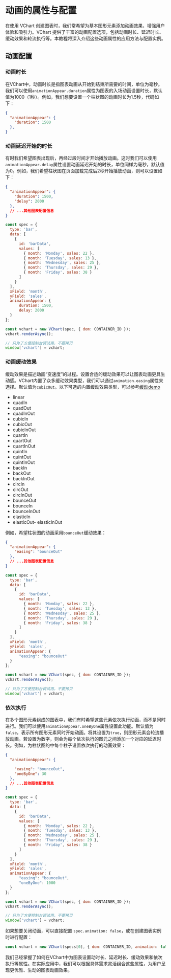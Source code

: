 # 动画的属性与配置

在使用 VChart 创建图表时，我们常希望为基本图形元素添加动画效果，增强用户体验和吸引力。VChart 提供了丰富的动画配置选项，包括动画时长、延迟时长、缓动效果和轮流执行等。本教程将深入介绍这些动画属性的应用方法与配置实例。

## 动画配置

### 动画时长

在VChart中，动画时长是指图表动画从开始到结束所需要的时间，单位为毫秒。我们可以使用`animationAppear.duration`属性为图表的入场动画设置时长，默认值为1000（1秒）。例如，我们想要设置一个柱状图的动画时长为1.5秒，代码如下：

```json
{
  "animationAppear": {
    "duration": 1500
  },
}
```


### 动画延迟开始的时长

有时我们希望图表出现后，再经过段时间才开始播放动画。这时我们可以使用`animationAppear.delay`属性设置动画延迟开始的时长，单位同样为毫秒，默认值为0。例如，我们希望柱状图在页面加载完成后2秒开始播放动画，则可以设置如下：

```json
{
  "animationAppear": {
    "duration": 1500,
    "delay": 2000
  },
  // ...其他图表配置信息
}
```


```javascript livedemo
const spec = {
  type: 'bar',
  data: [
    {
      id: 'barData',
      values: [
        { month: 'Monday', sales: 22 },
        { month: 'Tuesday', sales: 13 },
        { month: 'Wednesday', sales: 25 },
        { month: 'Thursday', sales: 29 },
        { month: 'Friday', sales: 38 }
      ]
    }
  ],
  xField: 'month',
  yField: 'sales',
  animationAppear: {
      duration: 1500,
      delay: 2000
  }
};

const vchart = new VChart(spec, { dom: CONTAINER_ID });
vchart.renderAsync();

// 只为了方便控制台调试用，不要拷贝
window['vchart'] = vchart;
```


### 动画缓动效果

缓动效果是描述动画“变速度”的过程。设置合适的缓动效果可以让图表动画更具生动感。VChart内置了众多缓动效果类型，我们可以通过`animation.easing`属性来选择。默认值为`cubicOut`。以下可选的内置缓动效果类型，可以参考[缓动demo](../../demo/combination/easing-visualization)

- linear
- quadIn
- quadOut
- quadInOut
- cubicIn
- cubicOut
- cubicInOut
- quartIn
- quartOut
- quartInOut
- quintIn
- quintOut
- quintInOut
- backIn
- backOut
- backInOut
- circIn
- circOut
- circInOut
- bounceOut
- bounceIn
- bounceInOut
- elasticIn
- elasticOut- elasticInOut

例如，希望柱状图的动画采用`bounceOut`缓动效果：

```json
{
  "animationAppear": {
    "easing": "bounceOut"
  },
  // ...其他图表配置信息
}
```

```javascript livedemo
const spec = {
  type: 'bar',
  data: [
    {
      id: 'barData',
      values: [
        { month: 'Monday', sales: 22 },
        { month: 'Tuesday', sales: 13 },
        { month: 'Wednesday', sales: 25 },
        { month: 'Thursday', sales: 29 },
        { month: 'Friday', sales: 38 }
      ]
    }
  ],
  xField: 'month',
  yField: 'sales',
  animationAppear: {
      "easing": "bounceOut"
  }
};

const vchart = new VChart(spec, { dom: CONTAINER_ID });
vchart.renderAsync();

// 只为了方便控制台调试用，不要拷贝
window['vchart'] = vchart;
```

### 依次执行

在多个图形元素组成的图表中，我们有时希望这些元素依次执行动画，而不是同时进行。我们可以使用`animationAppear.oneByOne`属性设置此功能。默认值为`false`，表示所有图形元素同时开始动画。将其设置为`true`，则图形元素会轮流播放动画。若设置为数字，则会为每个依次执行的图元之间添加一个对应的延迟时长。例如，为柱状图的中每个柱子设置依次执行的动画效果：

```json
{
  "animationAppear": {

    "easing": "bounceOut",
    "oneByOne": 30
  },
  // ...其他图表配置信息
}
```


```javascript livedemo
const spec = {
  type: 'bar',
  data: [
    {
      id: 'barData',
      values: [
        { month: 'Monday', sales: 22 },
        { month: 'Tuesday', sales: 13 },
        { month: 'Wednesday', sales: 25 },
        { month: 'Thursday', sales: 29 },
        { month: 'Friday', sales: 38 }
      ]
    }
  ],
  xField: 'month',
  yField: 'sales',
  animationAppear: {
      "easing": "bounceOut",
      "oneByOne": 1000
  }
};

const vchart = new VChart(spec, { dom: CONTAINER_ID });
vchart.renderAsync();

// 只为了方便控制台调试用，不要拷贝
window['vchart'] = vchart;
```


如果想要关闭动画，可以直接配置 `spec.animation: false`，或在创建图表实例时进行配置：
```js
const vchart = new VChart(specs[0], { dom: CONTAINER_ID, animation: false });
```

我们已经掌握了如何在VChart中为图表设置动时长、延迟时长、缓动效果和依次执行等属性。在实际应用中，我们可以根据具体需求灵活组合这些属性，为用户呈现更优雅、生动的图表动画效果。
